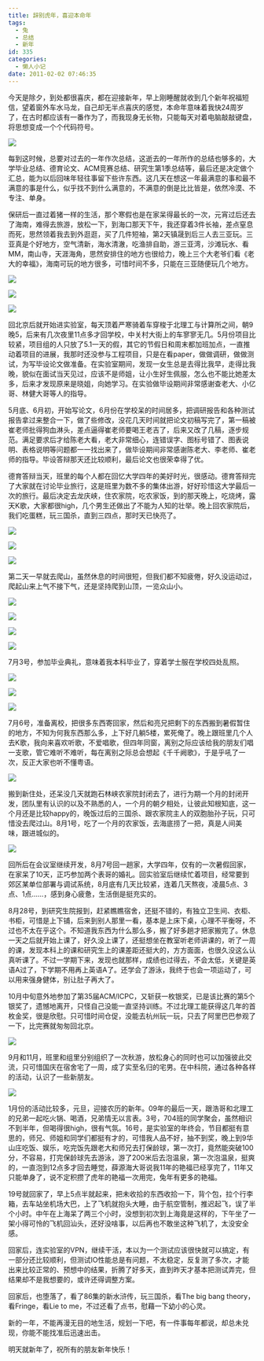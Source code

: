 ```yaml
---
title: 辞别虎年，喜迎本命年
tags:
  - 兔
  - 总结
  - 新年
id: 335
categories:
  - 懒人小记
date: 2011-02-02 07:46:35
---
```


今天是除夕，到处都很喜庆，都在迎接新年，早上刚睡醒就收到几个新年祝福短信，望着窗外车水马龙，自己却无半点喜庆的感觉，本命年意味着我快24周岁了，在古时都应该有一番作为了，而我现身无长物，只能每天对着电脑敲敲键盘，将思想变成一个个代码符号。

![](http://lh6.googleusercontent.com/_Npc6IElQ2gU/TUjPfAihKbI/AAAAAAAAAHA/L8upu0aHOhY/s640/home.jpg)


<!--more-->


每到这时候，总要对过去的一年作次总结，这逝去的一年所作的总结也够多的，大学毕业总结、德育论文、ACM竞赛总结、研究生第1季总结等，最后还是决定做个汇总，能为以后回味年轻往事留下些许东西。这几天在想这一年最满意的事和最不满意的事是什么，似乎找不到什么满意的，不满意的倒是比比皆是，依然冷漠、不专注、单身。

保研后一直过着猪一样的生活，那个寒假也是在家呆得最长的一次，元宵过后还去了海南，难得去旅游，放松一下，到海口那天下午，我还穿着3件长袖，差点窒息而死，思然领着我去到外逛逛，买了几件短袖，第2天镇晟到后三人去三亚玩。三亚真是个好地方，空气清新，海水清澈，吃渔排自助，游三亚湾，沙滩玩水、看MM，南山寺，天涯海角，思然安排住的地方也很给力，晚上三个大老爷们看《老大的幸福》，海南可玩的地方很多，可惜时间不多，只能在三亚随便玩几个地方。

![](http://lh4.googleusercontent.com/_Npc6IElQ2gU/TUkHwI6WOUI/AAAAAAAAAH8/VOQfgZHvxmY/s640/2010_nss.jpg)

![](http://lh6.googleusercontent.com/_Npc6IElQ2gU/TUkHv3ZhvXI/AAAAAAAAAH4/Eb5CMY4Ky3o/s640/2010_mm.jpg)

![](http://lh6.googleusercontent.com/_Npc6IElQ2gU/TUkIC8bZb7I/AAAAAAAAAIU/mPBrxrPGjD8/s640/2010_tyhj.jpg)

回北京后就开始进实验室，每天顶着严寒骑着车穿梭于北理工与计算所之间，朝9晚5，后来有几次夜里11点多才回学校，中关村大街上的车寥寥无几。5月份项目比较紧，项目组的人只放了5.1一天的假，其它的节假日和周末都加班加点，一直推动着项目的进展，我那时还没参与工程项目，只是在看paper，做做调研，做做测试，为写毕设论文做准备。在实验室期间，发现一女生总是去得比我早，走得比我晚，貌似在面试当天见过，应该不是师姐，让小生好生佩服，怎么也不能比她差太多，后来才发现原来是晓姐，向她学习。在实验做毕设期间非常感谢查老大、小亿哥、林健大哥等人的指导。

5月底、6月初，开始写论文，6月份在学校呆的时间居多，把调研报告和各种测试报告拿过来整合一下，做了些修改，没花几天时间就把论文初稿写完了，第一稿被崔老师批得狗血淋头，差点逼得崔老师要喝王老吉了，后来又改了几稿，逐步规范。满足要求后才给陈老大看，老大非常细心，连错误字、图标号错了、图表说明、表格说明等问题都一一找出来了，做毕设期间非常感谢陈老大、李老师、崔老师的指导。毕设答辩那天还比较顺利，最后论文也很荣幸得了优。

德育答辩当天，班里的每个人都在回忆大学四年的美好时光，很感动。德育答辩完了大家就在讨论毕业旅行，这是班里为数不多的集体出游，好好珍惜这大学最后一次的旅行。最后决定去龙庆峡，住农家院，吃农家饭，到的那天晚上，吃烧烤，露天K歌，大家都很high，几个男生还做出了不能为人知的壮举。晚上回农家院后，我们吃蛋糕，玩三国杀，直到三四点，那时天已快亮了。

![](http://lh3.googleusercontent.com/_Npc6IElQ2gU/TUkHw436hlI/AAAAAAAAAII/i-kSf8yGE1M/s640/2010_sk.jpg)

![](http://lh3.googleusercontent.com/_Npc6IElQ2gU/TUkHPX00YRI/AAAAAAAAAHs/48fhiH2vK7E/s640/2010_kg.jpg)

![](http://lh5.googleusercontent.com/_Npc6IElQ2gU/TUkHw0cQUJI/AAAAAAAAAIE/ptzN8MFhcDA/s720/2010_s1.jpg)

第二天一早就去爬山，虽然休息的时间很短，但我们都不知疲倦，好久没运动过，爬起山来上气不接下气，还是坚持爬到山顶，一览众山小。

![](http://lh6.googleusercontent.com/_Npc6IElQ2gU/TUkHPbGn-wI/AAAAAAAAAHw/1v6B9H7jWq4/s720/2010_lqx.jpg)

![](http://lh4.googleusercontent.com/_Npc6IElQ2gU/TUkHO7PbjZI/AAAAAAAAAHg/2HS1h5L3ZAk/s720/2010_ds.jpg)

![](http://lh5.googleusercontent.com/_Npc6IElQ2gU/TUkG0v9VIvI/AAAAAAAAAHY/6zVw_K22Kek/s576/2010_df.jpg)

![](http://lh4.googleusercontent.com/_Npc6IElQ2gU/TUkICxy3vuI/AAAAAAAAAIQ/Jh7spxd54zM/s720/2010_tree.jpg)

7月3号，参加毕业典礼，意味着我本科毕业了，穿着学士服在学校四处乱照。

![](http://lh4.googleusercontent.com/_Npc6IElQ2gU/TUkG0aFl9cI/AAAAAAAAAHM/n13T5e0wH1k/s720/2010_by_dm.jpg)

![](http://lh4.googleusercontent.com/_Npc6IElQ2gU/TUkG0W0pqzI/AAAAAAAAAHQ/m7J_A6JUSlQ/s576/2010_by_zj.jpg)

![](http://lh3.googleusercontent.com/_Npc6IElQ2gU/TUkG0fCc6MI/AAAAAAAAAHU/fQi43weNPPg/s576/2010_by_zxhy.jpg)

7月6号，准备离校，把很多东西寄回家，然后和亮兄把剩下的东西搬到暑假暂住的地方，不知为何我东西那么多，上下好几躺5楼，累死俺了。晚上跟班里几个人去K歌，我向来喜欢听歌，不爱唱歌，但四年同窗，离别之际应该给我的朋友们唱一支歌，管它难听不难听，每在离别之际总会想起《千千阙歌》，于是乎吼了一次，反正大家也听不懂粤语。

![](http://lh3.googleusercontent.com/_Npc6IElQ2gU/TUkIC_CqAbI/AAAAAAAAAIY/k0eudeOjHcQ/s720/2010_ws.jpg)

搬到新住处，还呆没几天就跑石林峡农家院封闭去了，进行为期一个月的封闭开发，团队里有认识的以及不熟悉的人，一个月的朝夕相处，让彼此知根知底，这一个月还是比较happy的，晚饭过后的三国杀、跟农家院主人的双胞胎孙子玩，只可惜没去爬过山。8月1号，吃了一个月的农家饭，去海底捞了一把，真是人间美味，跟进城似的。

![](http://lh3.googleusercontent.com/_Npc6IElQ2gU/TUkHPGYduOI/AAAAAAAAAHk/7ChNeFfva44/s720/2010_fbkf.jpg)

回所后在会议室继续开发，8月7号回一趟家，大学四年，仅有的一次暑假回家，在家呆了10天，正巧参加两个表哥的婚礼。回实验室后继续忙着项目，经常要到郊区某单位部署与调试系统，8月底有几天比较紧，连着几天熬夜，凌晨5点、3点、1点……，感到身心疲惫，生活倒是挺充实的。

8月28号，到研究生院报到，赶紧瞧瞧宿舍，还挺不错的，有独立卫生间、衣柜、书柜，可惜是上下铺，后来到别人那里一看，基本是上床下桌，心理不平衡呀，不过也不太在乎这个。不知道我东西为什么那么多，搬了好多趟才把家搬完了。休息一天之后就开始上课了，好久没上课了，还挺想坐在教室听老师讲课的，听了一周的课，发现本科上的课和研究生上的课差距还挺大的，方方面面，也很久没这么认真听课了。不过一学期下来，发现也就那样，成绩也过得去，不会太低，关键是英语A过了，下学期不用再上英语A了。还学会了游泳，我终于也会一项运动了，可以用来强身健体，别让肚子再大了。

10月中旬意外地参加了第35届ACM/ICPC，又斩获一枚银奖，已是该比赛的第5个银奖了，遗憾地离开，只怪自己没能一直坚持训练。不过北理工能获得这几年的首枚金奖，很是欣慰。只可惜时间仓促，没能去杭州玩一玩，只去了阿里巴巴参观了一下，比完赛就匆匆回北京。

![](http://lh3.googleusercontent.com/_Npc6IElQ2gU/TUkG0KuBdgI/AAAAAAAAAHI/P4g4Z-NDnXs/s720/2010_albb.jpg)

9月和11月，班里和组里分别组织了一次秋游，放松身心的同时也可以加强彼此交流，只可惜国庆在宿舍宅了一周，成了实至名归的宅男。在中科院，通过各种各样的活动，认识了一些新朋友。

![](http://lh5.googleusercontent.com/_Npc6IElQ2gU/TUkHwQkuhSI/AAAAAAAAAIA/VsnhBKbKHgQ/s720/2010_qy.jpg)

1月份的活动比较多，元旦，迎接农历的新年。09年的最后一天，跟浩哥和北理工的兄弟一起吃火锅、喝酒，兄弟情无以言表。3号，704班的同学聚会，虽然相识不到半年，但喝得很high，很有气氛。16号，是实验室的年终会，节目都挺有意思的，师兄、师姐和同学们都挺有才的，可惜我人品不好，抽不到奖，晚上到9华山庄吃饭、娱乐，吃完饭先跟老大和师兄去打保龄球，第一次打，竟然能突破100分，不容易，打完保龄球先去游泳，游了200米后去泡温泉，第一次泡温泉，挺爽的，一直泡到12点多才回去睡觉，薛源海大哥说我11年的艳福已经享完了，11年又只能单身了，说不定积攒了虎年的艳福一次用完，兔年有更多的艳福。

19号就回家了，早上5点半就起来，把未收拾的东西收拾一下，背个包，拉个行李箱，去车站坐机场大巴，上了飞机就抱头大睡，由于航空管制，推迟起飞，误了半个小时。中午在上海呆了两三个小时，没想到初次到上海竟是这样的，下午坐了一架小得可怜的飞机回汕头，还好没啥事，以后再也不敢坐这种飞机了，太没安全感。

回家后，连实验室的VPN，继续干活，本以为一个测试应该很快就可以搞定，有一部分还比较顺利，但测试IO性能总是有问题，不太稳定，反复测了多次，才能出来比较正常的、预想中的结果，折腾了好多天，直到昨天才基本把测试弄完，但结果却不是我想要的，或许还得调整方案。

回家后，也堕落了，看了86集的新水浒传，玩三国杀，看The big bang theory，看Fringe，看Lie to me，不过还看了点书，慰藉一下幼小的心灵。

新的一年，不能再漫无目的地生活，规划一下吧，有一件事每年都说，却总未兑现，你能不能找准后迅速出击。

明天就新年了，祝所有的朋友新年快乐！

